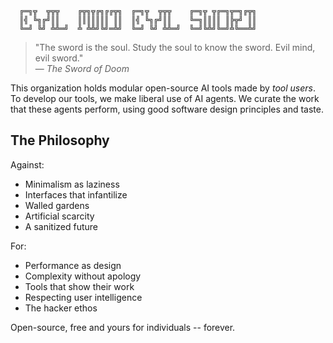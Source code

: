 ```
  ╔═╗╦  ╦╦╦    ╔╦╗╦╔╗╔╔╦╗  ╔═╗╦  ╦╦╦    ╔═╗╦ ╦╔═╗╦═╗╔╦╗
  ║╣ ╚╗╔╝║║    ║║║║║║║ ║║  ║╣ ╚╗╔╝║║    ╚═╗║║║║ ║╠╦╝ ║║
  ╚═╝ ╚╝ ╩╩═╝  ╩ ╩╩╝╚╝═╩╝  ╚═╝ ╚╝ ╩╩═╝  ╚═╝╚╩╝╚═╝╩╚══╩╝
```

> "The sword is the soul. Study the soul to know the sword. Evil mind, evil sword."  
> — *The Sword of Doom*

This organization holds modular open-source AI tools made by _tool users_.
To develop our tools, we make liberal use of AI agents. We curate the work that these agents perform, using good software design principles and taste.

## The Philosophy

Against:
- Minimalism as laziness
- Interfaces that infantilize  
- Walled gardens
- Artificial scarcity
- A sanitized future

For:
- Performance as design
- Complexity without apology
- Tools that show their work
- Respecting user intelligence
- The hacker ethos

Open-source, free and yours for individuals -- forever.
